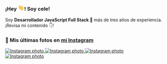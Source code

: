<h3>¡Hey <img src="https://raw.githubusercontent.com/ABSphreak/ABSphreak/master/gifs/Hi.gif" width="20px" decondig="async">! Soy cele!</h3>

<p>Soy <strong>Desarrollador JavaScript Full Stack 🚀</strong> más de tres años de experiencia.<br />¡Revisa mi contenido 👇!</p>

### 📸 Mis últimas fotos en [mi Instagram](https://instagram.com/cele)


<a href='https://instagram.com/p/C1UpuSGLQiG' target='_blank'>
  <img width='20%' src='https://instagram.flba2-1.fna.fbcdn.net/v/t51.29350-15/412513918_1325803934584302_4400498733289087214_n.jpg?stp=dst-jpg_e15&_nc_ht=instagram.flba2-1.fna.fbcdn.net&_nc_cat=106&_nc_ohc=sJuKd6u8vYIAX9frB_p&edm=APU89FABAAAA&ccb=7-5&oh=00_AfCAT-iz64A3RvwvP1VyVTa7aetuex_e577mmgs1OPwbIA&oe=6608009D&_nc_sid=bc0c2c' alt='Instagram photo' />
</a>
<a href='https://instagram.com/p/CzMY3lzxgmx' target='_blank'>
  <img width='20%' src='https://instagram.flba2-1.fna.fbcdn.net/v/t51.29350-15/398916226_819142863293745_2426123683154743297_n.webp?stp=dst-jpg_e35&_nc_ht=instagram.flba2-1.fna.fbcdn.net&_nc_cat=109&_nc_ohc=p69LDpL1FRgAX-G8MkI&edm=APU89FABAAAA&ccb=7-5&oh=00_AfCIMx0ZJ7218__Icow3_PHLhqFqJnvbEUj9fvArKTdBhw&oe=66078F0C&_nc_sid=bc0c2c' alt='Instagram photo' />
</a>
<a href='https://instagram.com/p/CygbQv4uqxM' target='_blank'>
  <img width='20%' src='https://instagram.flba2-1.fna.fbcdn.net/v/t51.29350-15/391525959_236593062741789_5868561716480810596_n.webp?stp=dst-jpg_e35&_nc_ht=instagram.flba2-1.fna.fbcdn.net&_nc_cat=109&_nc_ohc=KZWajyOuduAAX_sZeAp&edm=APU89FABAAAA&ccb=7-5&oh=00_AfDk4Td6EAUw1F1eNI0FlSbsvQbhHnvQlih2J0Tu-2u9Lw&oe=66079548&_nc_sid=bc0c2c' alt='Instagram photo' />
</a>
<a href='https://instagram.com/p/CxTmOF6vN8M' target='_blank'>
  <img width='20%' src='https://instagram.flba2-1.fna.fbcdn.net/v/t51.29350-15/378565944_323878180141713_8920720304536029091_n.jpg?stp=dst-jpg_e15&_nc_ht=instagram.flba2-1.fna.fbcdn.net&_nc_cat=109&_nc_ohc=TXBTDyauxz4AX8-FANF&edm=APU89FABAAAA&ccb=7-5&oh=00_AfBAxHkvmKtm_T7MHbk3iZKFXne-dw483vB-v-SYlO5qgA&oe=6607C752&_nc_sid=bc0c2c' alt='Instagram photo' />
</a>
